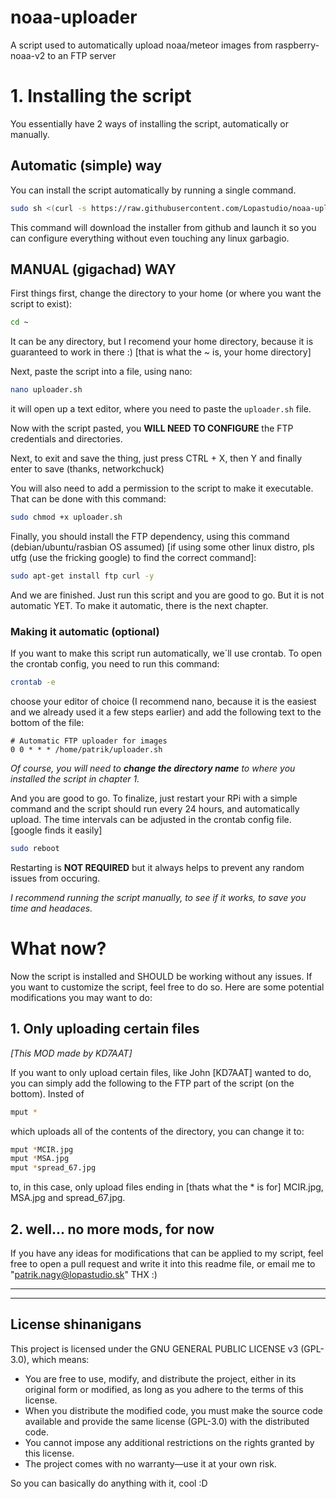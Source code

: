 # noaa-uploader
A script used to automatically upload noaa/meteor images from raspberry-noaa-v2 to an FTP server


# 1. Installing the script
You essentially have 2 ways of installing the script, automatically or manually.

## Automatic (simple) way
You can install the script automatically by running a single command.
```sh
sudo sh <(curl -s https://raw.githubusercontent.com/Lopastudio/noaa-uploader/refs/heads/main/installer.sh)
```
This command will download the installer from github and launch it so you can configure everything without even touching any linux garbagio.

## MANUAL (gigachad) WAY

First things first, change the directory to your home (or where you want the script to exist):
```sh
cd ~
```
It can be any directory, but I recomend your home directory, because it is guaranteed to work in there :) [that is what the ~ is, your home directory]

Next, paste the script into a file, using nano:
```sh
nano uploader.sh
```
it will open up a text editor, where you need to paste the `uploader.sh` file.

Now with the script pasted, you **WILL NEED TO CONFIGURE** the FTP credentials and directories.

Next, to exit and save the thing, just press CTRL + X, then Y and finally enter to save (thanks, networkchuck)

You will also need to add a permission to the script to make it executable. That can be done with this command:
```sh
sudo chmod +x uploader.sh
```

Finally, you should install the FTP dependency, using this command (debian/ubuntu/rasbian OS assumed) [if using some other linux distro, pls utfg (use the fricking google) to find the correct command]:
```sh
sudo apt-get install ftp curl -y
```

And we are finished. Just run this script and you are good to go. But it is not automatic YET. To make it automatic, there is the next chapter.

### Making it automatic (optional)

If you want to make this script run automatically, we´ll use crontab. 
To open the crontab config, you need to run this command:
```sh
crontab -e
```
choose your editor of choice (I recommend nano, because it is the easiest and we already used it a few steps earlier) and add the following text to the bottom of the file:

```
# Automatic FTP uploader for images
0 0 * * * /home/patrik/uploader.sh 
```
*Of course, you will need to **change the directory name** to where you installed the script in chapter 1.*

And you are good to go. To finalize, just restart your RPi with a simple command and the script should run every 24 hours, and automatically upload.
The time intervals can be adjusted in the crontab config file. [google finds it easily]
```sh
sudo reboot
```
Restarting is **NOT REQUIRED** but it always helps to prevent any random issues from occuring.

*I recommend running the script manually, to see if it works, to save you time and headaces.*


# What now?
Now the script is installed and SHOULD be working without any issues. If you want to customize the script, feel free to do so. 
Here are some potential modifications you may want to do:

## 1. Only uploading certain files
*[This MOD made by KD7AAT]*

If you want to only upload certain files, like John [KD7AAT] wanted to do, you can simply add the following to the FTP part of the script (on the bottom). Insted of

```sh
mput *
```
which uploads all of the contents of the directory, you can change it to:
```sh
mput *MCIR.jpg
mput *MSA.jpg
mput *spread_67.jpg
```
to, in this case, only upload files ending in [thats what the * is for] MCIR.jpg, MSA.jpg and spread_67.jpg.

## 2. well... no more mods, for now
If you have any ideas for modifications that can be applied to my script, feel free to open a pull request and write it into this readme file, or email me to "patrik.nagy@lopastudio.sk" THX :)


---
---

## License shinanigans
This project is licensed under the GNU GENERAL PUBLIC LICENSE v3 (GPL-3.0), which means:


-  You are free to use, modify, and distribute the project, either in its original form or modified, as long as you adhere to the terms of this license.
- When you distribute the modified code, you must make the source code available and provide the same license (GPL-3.0) with the distributed code.
- You cannot impose any additional restrictions on the rights granted by this license.
- The project comes with no warranty—use it at your own risk.

So you can basically do anything with it, cool :D